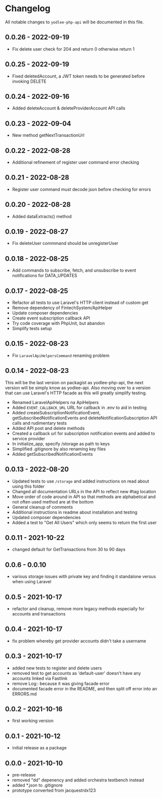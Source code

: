 # Changelog

All notable changes to `yodlee-php-api` will be documented in this file.

## 0.0.26 - 2022-09-19

- Fix delete user check for 204 and return 0 otherwise return 1

## 0.0.25 - 2022-09-19

- Fixed deletedAccount, a JWT token needs to be generated before invoking DELETE

## 0.0.24 - 2022-09-16

- Added deleteAccount & deleteProviderAccount API calls

## 0.0.23 - 2022-09-04

- New method getNextTransactionUrl

## 0.0.22 - 2022-08-28

- Additional refinement of register user command error checking

## 0.0.21 - 2022-08-28

- Register user command must decode json before checking for errors

## 0.0.20 - 2022-08-28

- Added dataExtracts() method

## 0.0.19 - 2022-08-27

- Fix deleteUser commmand should be unregisterUser

## 0.0.18 - 2022-08-25

- Add commands to subscribe, fetch, and unsubscribe to event notifications for DATA_UPDATES

## 0.0.17 - 2022-08-25

- Refactor all tests to use Laravel's HTTP client instead of custom get
- Remove dependency of FintechSystem/ApiHelper
- Update composer dependencies
- Create event subscription callback API
- Try code coverage with PhpUnit, but abandon
- Simplify tests setup

## 0.0.15 - 2022-08-23

- Fix `LaravelApiHelpersCommand` renaming problem

## 0.0.14 - 2022-08-23

This will be the last version on packagist as yodlee-php-api, the next version will be simply know as yodlee-api. Also moving over to a version that can use Laravel's HTTP facade as this will greatly simplify testing.

- Renamed LaravelApiHelpers na ApiHelpers
- Added `EVENT_CALLBACK_URL` URL for callback in .env to aid in testing
- Added createSubscriptionNotificationEvent, getSubscribedNotificationEvents and deleteNotificationSubscription API calls and rudimentary tests
- Added API post and delete methods
- Created a callback url for subscription notification events and added to service provider
- In initialize_app, specify /storage as path to keys
- Simplified .gitignore by also renaming key files
- Added getSubscribedNotificationEvents

## 0.0.13 - 2022-08-20

- Updated tests to use `/storage` and added instructions on read about using this folder
- Changed all documentation URLs in the API to reflect new #tag location
- Move order of code around in API so that methods are alphabetical and not often used method are at the bottom
- General cleanup of comments
- Additional instructions in readme about installation and testing
- Updated composer dependencies
- Added a test to "Get All Users" which only seems to return the first user

## 0.0.11 - 2021-10-22

- changed default for GetTransactions from 30 to 90 days

## 0.0.6 - 0.0.10

- various storage issues with private key and finding it standalone versus when using Laravel

## 0.0.5 - 2021-10-17

- refactor and cleanup, remove more legacy methods especially for accounts and transactions

## 0.0.4 - 2021-10-17

- fix problem whereby get provider accounts didn't take a username

## 0.0.3 - 2021-10-17

- added new tests to register and delete users
- removed test to get accounts as 'default-user' doesn't have any accounts linked via Fastlink
- remove Log:: because it was giving facade error
- documented facade error in the README, and then split off error into an ERRORS.md

## 0.0.2 - 2021-10-16

- first working version

## 0.0.1 - 2021-10-12

- initial release as a package

## 0.0.0 - 2021-10-10

- pre-release
- removed "dd" depenency and added orchestra testbench instead
- added *.json to .gitignore
- prototype converted from jacquestrdx123
